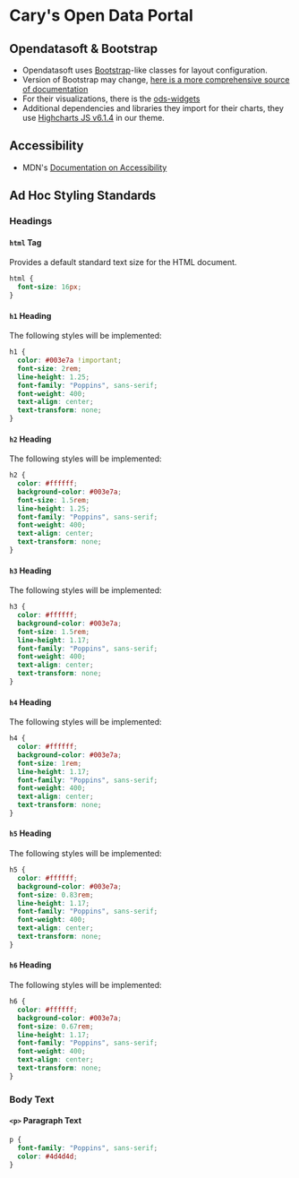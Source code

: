 # Cary's Open Data Portal

## Opendatasoft & Bootstrap

- Opendatasoft uses [Bootstrap](https://discovery.opendatasoft.com/pages/concept-responsive/)-like classes for layout configuration.
- Version of Bootstrap may change, [here is a more comprehensive source of documentation](https://getbootstrap.com/docs/4.0/layout/overview/)
- For their visualizations, there is the [ods-widgets](https://github.com/opendatasoft/ods-widgets)
- Additional dependencies and libraries they import for their charts, they use [Highcharts JS v6.1.4](https://www.highcharts.com/blog/changelog/#highcharts-stock-v6.1.4) in our theme.

## Accessibility

- MDN's [Documentation on Accessibility](https://developer.mozilla.org/en-US/docs/Learn/Accessibility)

## Ad Hoc Styling Standards

### Headings

#### `html` Tag

Provides a default standard text size for the HTML document.

```css
html {
  font-size: 16px;
}
```

#### `h1` Heading

The following styles will be implemented:

```css
h1 {
  color: #003e7a !important;
  font-size: 2rem;
  line-height: 1.25;
  font-family: "Poppins", sans-serif;
  font-weight: 400;
  text-align: center;
  text-transform: none;
}
```

#### `h2` Heading

The following styles will be implemented:

```css
h2 {
  color: #ffffff;
  background-color: #003e7a;
  font-size: 1.5rem;
  line-height: 1.25;
  font-family: "Poppins", sans-serif;
  font-weight: 400;
  text-align: center;
  text-transform: none;
}
```

#### `h3` Heading

The following styles will be implemented:

```css
h3 {
  color: #ffffff;
  background-color: #003e7a;
  font-size: 1.5rem;
  line-height: 1.17;
  font-family: "Poppins", sans-serif;
  font-weight: 400;
  text-align: center;
  text-transform: none;
}
```

#### `h4` Heading

The following styles will be implemented:

```css
h4 {
  color: #ffffff;
  background-color: #003e7a;
  font-size: 1rem;
  line-height: 1.17;
  font-family: "Poppins", sans-serif;
  font-weight: 400;
  text-align: center;
  text-transform: none;
}
```

#### `h5` Heading

The following styles will be implemented:

```css
h5 {
  color: #ffffff;
  background-color: #003e7a;
  font-size: 0.83rem;
  line-height: 1.17;
  font-family: "Poppins", sans-serif;
  font-weight: 400;
  text-align: center;
  text-transform: none;
}
```

#### `h6` Heading

The following styles will be implemented:

```css
h6 {
  color: #ffffff;
  background-color: #003e7a;
  font-size: 0.67rem;
  line-height: 1.17;
  font-family: "Poppins", sans-serif;
  font-weight: 400;
  text-align: center;
  text-transform: none;
}
```

### Body Text

#### `<p>` Paragraph Text

```css
p {
  font-family: "Poppins", sans-serif;
  color: #4d4d4d;
}
```